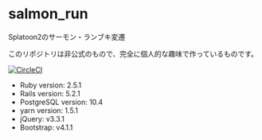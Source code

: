 # salmon_run
Splatoon2のサーモン・ランブキ変遷

このリポジトリは非公式のもので、完全に個人的な趣味で作っているものです。

[![CircleCI](https://circleci.com/gh/YutaGoto/salmon_run.svg?style=svg)](https://circleci.com/gh/YutaGoto/salmon_run)

* Ruby version: 2.5.1
* Rails version: 5.2.1
* PostgreSQL version: 10.4
* yarn version: 1.5.1
* jQuery: v3.3.1
* Bootstrap: v4.1.1
